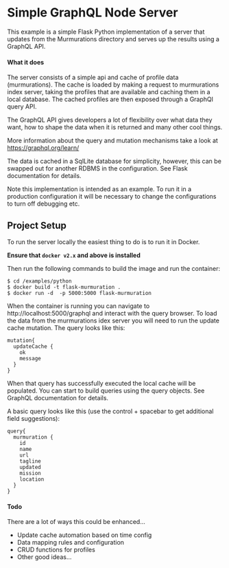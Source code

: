 # Simple GraphQL Node Server
This example is a simple Flask Python implementation of a server that updates from the Murmurations directory and
serves up the results using a GraphQL API. 

#### What it does
The server consists of a simple api and cache of profile data (murmurations). The cache is loaded by making a request to
murmurations index server, taking the profiles that are available and caching them in a local database. The cached 
profiles are then exposed through a GraphQl query API. 

The GraphQL API gives developers a lot of flexibility over
what data they want, how to shape the data when it is returned and many other cool things.

More information about the query and mutation mechanisms take a look at https://graphql.org/learn/

The data is cached in a SqlLite database for simplicity, however, this can be swapped out for another RDBMS in the 
configuration. See Flask documentation for details.

Note this implementation is intended as an example. To run it in a production configuration it will be necessary to 
change the configurations to turn off debugging etc.


## Project Setup
To run the server locally the easiest thing to do is to run it in Docker.

**Ensure that `docker v2.x` and above is installed**

Then run the following commands to build the image and run the container:

```
$ cd /examples/python
$ docker build -t flask-murmuration .
$ docker run -d  -p 5000:5000 flask-murmuration
```

When the container is running you can navigate to http://localhost:5000/graphql and interact with the query browser.
To load the data from the murmurations idex server you will need to run the update cache mutation. The query looks like 
this:

```
mutation{
  updateCache {
    ok
    message
  }
}
```

When that query has successfully executed the local cache will be populated. You can start to build queries using the 
query objects. See GraphQL documentation for details. 

A basic query looks like this (use the control + spacebar to get
additional field suggestions):

```
query{
  murmuration {
    id
    name
    url
    tagline
    updated
    mission
    location
  }
}
```

#### Todo
There are a lot of ways this could be enhanced...
* Update cache automation based on time config
* Data mapping rules and configuration
* CRUD functions for profiles
* Other good ideas...